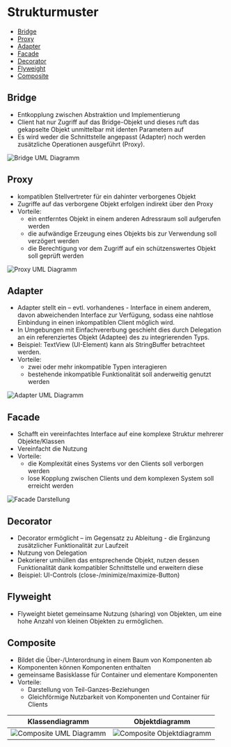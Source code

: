 # Strukturmuster

- [Bridge](#bridge)
- [Proxy](#proxy)
- [Adapter](#adapter)
- [Facade](#facade)
- [Decorator](#decorator)
- [Flyweight](#flyweight)
- [Composite](#composite)

## Bridge

- Entkopplung zwischen Abstraktion und Implementierung
- Client hat nur Zugriff auf das Bridge-Objekt und dieses ruft das gekapselte Objekt unmittelbar mit identen Parametern auf
- Es wird weder die Schnittstelle angepasst (Adapter) noch werden zusätzliche Operationen ausgeführt (Proxy).

![Bridge UML Diagramm](https://upload.wikimedia.org/wikipedia/commons/thumb/7/7d/Bridge-pattern.svg/1920px-Bridge-pattern.svg.png)

## Proxy

- kompatiblen Stellvertreter für ein dahinter verborgenes Objekt
- Zugriffe auf das verborgene Objekt erfolgen indirekt über den Proxy
- Vorteile:
	- ein entferntes Objekt in einem anderen Adressraum soll aufgerufen werden 
	- die aufwändige Erzeugung eines Objekts bis zur Verwendung soll verzögert werden
	- die Berechtigung vor dem Zugriff auf ein schützenswertes Objekt soll geprüft werden 

![Proxy UML Diagramm](https://de-academic.com/pictures/dewiki/112/proxy_flexibel.png)

## Adapter

- Adapter stellt ein – evtl. vorhandenes - Interface in einem anderem, davon abweichenden Interface zur Verfügung, sodass eine nahtlose Einbindung in einen inkompatiblen Client möglich wird.
- In Umgebungen mit Einfachvererbung geschieht dies durch Delegation an ein referenziertes Objekt (Adaptee) des zu integrierenden Typs. 
- Beispiel: TextView (UI-Element) kann als StringBuffer betrachteet werden.
- Vorteile:
	- zwei oder mehr inkompatible Typen interagieren 
	- bestehende inkompatible Funktionalität soll anderweitig genutzt werden 

![Adapter UML Diagramm](https://upload.wikimedia.org/wikipedia/commons/thumb/2/29/Objektadapter.svg/1920px-Objektadapter.svg.png)

## Facade

- Schafft ein vereinfachtes Interface auf eine komplexe Struktur mehrerer Objekte/Klassen
- Vereinfacht die Nutzung
- Vorteile:
	- die Komplexität eines Systems vor den Clients soll verborgen werden
	- lose Kopplung zwischen Clients und dem komplexen System soll erreicht werden

![Facade Darstellung](https://www.philipphauer.de/study/se/design-pattern/facade/variation.svg)

## Decorator

- Decorator ermöglicht – im Gegensatz zu Ableitung - die Ergänzung zusätzlicher Funktionalität zur Laufzeit 
- Nutzung von Delegation
- Dekorierer umhüllen das entsprechende Objekt, nutzen dessen Funktionalität dank kompatibler Schnittstelle und erweitern diese
- Beispiel: UI-Controls (close-/minimize/maximize-Button)

## Flyweight

- Flyweight bietet gemeinsame Nutzung (sharing) von Objekten, um eine hohe Anzahl von kleinen Objekten zu ermöglichen.

## Composite

- Bildet die Über-/Unterordnung in einem Baum von Komponenten ab
- Komponenten können Komponenten enthalten
- gemeinsame Basisklasse für Container und elementare Komponenten
- Vorteile:
	- Darstellung von Teil-Ganzes-Beziehungen
	- Gleichförmige Nutzbarkeit von Komponenten und Container für Clients

| Klassendiagramm  |  Objektdiagramm |
|---|---|
| ![Composite UML Diagramm](https://upload.wikimedia.org/wikipedia/commons/thumb/a/aa/Kompositum_Klassen.svg/1280px-Kompositum_Klassen.svg.png)  |  ![Composite Objektdiagramm](https://upload.wikimedia.org/wikipedia/commons/thumb/7/71/Kompositum_Objekte.svg/1024px-Kompositum_Objekte.svg.png) |
